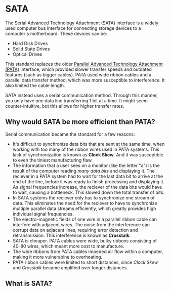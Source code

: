 # SATA
The Serial Advanced Technology Attachment (SATA) interface is a widely used computer bus interface for connecting storage devices to a computer's motherboard.
These devices can be:
* Hard Disk Drives
* Solid State Drives
* Optical Drives

This standard replaces the older [Parallel Advanced Technology Attachment (PATA)](../reference.md#pata) interface, which provided slower transfer speeds and outdated features (such as bigger cables). PATA used wide ribbon cables and a parallel data transfer method, which was more susceptible to interference. It also limited the cable length. 

SATA instead uses a serial communication method. Through this manner, you only have one data line transferring 1 bit at a time. It might seem counter-intuitive, but this allows for higher transfer rates. 


## Why would SATA be more efficient than PATA?
Serial communication became the standard for a few reasons:
* It's difficult to synchronize data bits that are sent at the same time, when working with too many of the ribbon wires used in PATA systems. This lack of synchronization is known as **Clock Skew**. And it was susceptible to even the tiniest manufacturing flaw.
* The information that a user sees on a monitor (like the letter "a") is the result of the computer reading *many data bits* and displaying it. The reciever in a PATA system had to wait for the last data bit to arrive at the end of the line, before it was ready to finish processing and displaying it. As signal frequencies increase, the reciever of the data bits would have to wait, causing a bottleneck. This slowed down the total transfer of bits.
* In SATA systems the reciever only has to synchronize one stream of data. This eliminates the need for the reciever to have to synchronize multiple parallel data streams efficiently, which greatly provides high individual signal frequencies.
* The electro-magnetic fields of one wire in a parallel ribbon cable can interfere with adjacent wires. The noise from the interference can corrupt data on adjacent lines, requiring error detection and retransmission. This interference is known as **Crosstalk**.
* SATA is cheaper. PATA cables were wide, bulky ribbons consisting of 40-80 wires, which meant more cost to manufacture.
* The wide ribbons from PATA cables impeded air flow within a computer, making it more vulnerablne to overheating.
* PATA ribbon cables were limited to short distances, since *Clock Skew* and *Crosstalk* became amplified over longer distances.


## What is SATA?
<!-- TODO: Deep dive into SATA here -->
